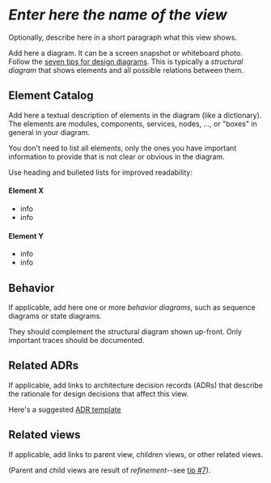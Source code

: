 # *Enter here the name of the view*  

Optionally, describe here in a short paragraph what this view shows.

Add here a diagram. It can be a screen snapshot or whiteboard photo. Follow the [seven tips for design diagrams](seven-tips-design-diagrams.md).
This is typically a *structural diagram* that shows elements and all possible relations between them.

## Element Catalog 
Add here a textual description of elements in the diagram (like a dictionary).
The elements are modules, components, services, nodes, ..., or "boxes" in general in your diagram. 

You don't need to list all elements, only the ones you have important information to provide that is not clear or obvious in the diagram.

Use heading and bulleted lists for improved readability:

#### Element X
- info
- info

#### Element Y
- info
- info

## Behavior 
If applicable, add here one or more *behavior diagrams*, such as sequence diagrams or state diagrams. 

They should complement  the structural diagram shown up-front.
Only important traces should be documented. 

## Related ADRs
If applicable, add links to architecture decision records (ADRs) that describe the rationale for design 
decisions that affect this view. 

Here's a suggested [ADR template](https://github.com/pmerson/ADR-template)

## Related views 
If applicable, add links to parent view, children views, or other related views.

(Parent and child views are result of *refinement*--see [tip #7](seven-tips-design-diagrams.md)).
